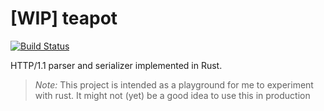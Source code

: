 # [WIP] teapot

[![Build Status](https://travis-ci.org/bash/teapot.svg?branch=master)](https://travis-ci.org/bash/teapot)

HTTP/1.1 parser and serializer implemented in Rust.

> *Note:* This project is intended as a playground for me to experiment with rust.
> It might not (yet) be a good idea to use this in production
